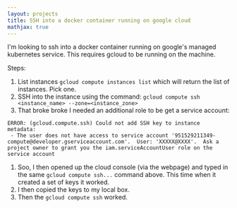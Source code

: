 ```yaml
---
layout: projects 
title: SSH into a docker container running on google cloud 
mathjax: true
---
```


I'm looking to ssh into a docker container running on google's managed kubernetes service. This requires gcloud to be running on the machine.

Steps:

1. List instances `gcloud compute instances list` which will return the list of instances. Pick one.
1. SSH into the instance using the command: `gcloud compute ssh <instance_name> --zone=<instance_zone>`
1. That broke broke I needed an additional role to be get a service account:
```
ERROR: (gcloud.compute.ssh) Could not add SSH key to instance metadata:
 - The user does not have access to service account '951529211349-compute@developer.gserviceaccount.com'.  User: 'XXXXX@XXXX'.  Ask a project owner to grant you the iam.serviceAccountUser role on the service account

```
1. Soo, I then opened up the cloud console (via the webpage) and typed in the same `gcloud compute ssh...` command above. This time when it created a set of keys it worked. 
1. I then copied the keys to my local box.
1. Then the `gcloud compute ssh` worked.




